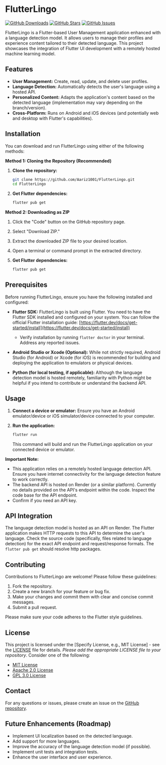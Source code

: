 # FlutterLingo

[![GitHub Downloads](https://img.shields.io/github/downloads/Aariz1001/FlutterLingo/total)](https://github.com/Aariz1001/FlutterLingo/releases)
[![GitHub Stars](https://img.shields.io/github/stars/Aariz1001/FlutterLingo)](https://github.com/Aariz1001/FlutterLingo/stargazers)
[![GitHub Issues](https://img.shields.io/github/issues/Aariz1001/FlutterLingo)](https://github.com/Aariz1001/FlutterLingo/issues)

FlutterLingo is a Flutter-based User Management application enhanced with a language detection model.  It allows users to manage their profiles and experience content tailored to their detected language. This project showcases the integration of Flutter UI development with a remotely hosted machine learning model.

## Features

*   **User Management:** Create, read, update, and delete user profiles.
*   **Language Detection:** Automatically detects the user's language using a hosted API.
*   **Personalized Content:**  Adapts the application's content based on the detected language (implementation may vary depending on the branch/version).
*   **Cross-Platform:**  Runs on Android and iOS devices (and potentially web and desktop with Flutter's capabilities).

## Installation

You can download and run FlutterLingo using either of the following methods:

**Method 1: Cloning the Repository (Recommended)**

1.  **Clone the repository:**

    ```bash
    git clone https://github.com/Aariz1001/FlutterLingo.git
    cd FlutterLingo
    ```

2.  **Get Flutter dependencies:**

    ```bash
    flutter pub get
    ```

**Method 2: Downloading as ZIP**

1.  Click the "Code" button on the GitHub repository page.
2.  Select "Download ZIP."
3.  Extract the downloaded ZIP file to your desired location.
4.  Open a terminal or command prompt in the extracted directory.
5.  **Get Flutter dependencies:**

    ```bash
    flutter pub get
    ```

## Prerequisites

Before running FlutterLingo, ensure you have the following installed and configured:

*   **Flutter SDK:** FlutterLingo is built using Flutter. You need to have the Flutter SDK installed and configured on your system. You can follow the official Flutter installation guide: [https://flutter.dev/docs/get-started/install](https://flutter.dev/docs/get-started/install)

    *   Verify installation by running `flutter doctor` in your terminal. Address any reported issues.
*   **Android Studio or Xcode (Optional):**  While not strictly required, Android Studio (for Android) or Xcode (for iOS) is recommended for building and deploying the application to emulators or physical devices.
*   **Python (for local testing, if applicable):** Although the language detection model is hosted remotely, familiarity with Python might be helpful if you intend to contribute or understand the backend API.

## Usage

1.  **Connect a device or emulator:** Ensure you have an Android emulator/device or iOS simulator/device connected to your computer.
2.  **Run the application:**

    ```bash
    flutter run
    ```

    This command will build and run the FlutterLingo application on your connected device or emulator.

**Important Note:**

*   This application relies on a remotely hosted language detection API. Ensure you have internet connectivity for the language detection feature to work correctly.
*   The backend API is hosted on Render (or a similar platform).  Currently no details provided on the API's endpoint within the code. Inspect the code base for the API endpoint.
*   Confirm if you need an API key.

## API Integration

The language detection model is hosted as an API on Render. The Flutter application makes HTTP requests to this API to determine the user's language.  Check the source code (specifically, files related to language detection) for the exact API endpoint and request/response formats. The `flutter pub get` should resolve http packages.

## Contributing

Contributions to FlutterLingo are welcome!  Please follow these guidelines:

1.  Fork the repository.
2.  Create a new branch for your feature or bug fix.
3.  Make your changes and commit them with clear and concise commit messages.
4.  Submit a pull request.

Please make sure your code adheres to the Flutter style guidelines.

## License

This project is licensed under the [Specify License, e.g., MIT License] - see the [LICENSE](LICENSE) file for details.  *Please add the appropriate LICENSE file to your repository*.  Consider one of the following:
* [MIT License](https://opensource.org/license/mit/)
* [Apache 2.0 License](https://opensource.org/license/apache-2-0/)
* [GPL 3.0 License](https://www.gnu.org/licenses/gpl-3.0)

## Contact

For any questions or issues, please create an issue on the [GitHub repository](https://github.com/Aariz1001/FlutterLingo/issues).

## Future Enhancements (Roadmap)

*   Implement UI localization based on the detected language.
*   Add support for more languages.
*   Improve the accuracy of the language detection model (if possible).
*   Implement unit tests and integration tests.
*   Enhance the user interface and user experience.
